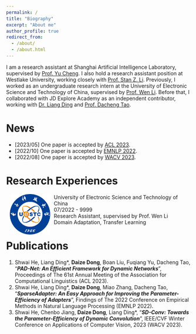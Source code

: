 ```yaml
---
permalink: /
title: "Biography"
excerpt: "About me"
author_profile: true
redirect_from: 
  - /about/
  - /about.html
---
```


I am a research assistant at Shanghai Artificial Intelligence Laboratory, supervised by [Prof. Yu Cheng](https://www.linkedin.com/in/chengyu05/). I also hold a research assistant position at Westlake University, working closely with [Prof. Stan Z. Li](https://scholar.google.com/citations?hl=zh-CN&user=Y-nyLGIAAAAJ). Previously, I worked as an undergraduate research intern at the University of Electronic Science and Technology of China, supervised by [Prof. Wen Li](https://wenli-vision.github.io/). Before that, I collaborated with JD Explore Academy as an independent contributor, working with [Dr. Liang Ding](https://liamding.cc/) and [Prof. Dacheng Tao](https://www.sydney.edu.au/engineering/about/our-people/academic-staff/dacheng-tao.html).



# News

- [2023/05] One paper is accepted by [ACL 2023](https://2023.aclweb.org/).
- [2022/10] One paper is accepted by [EMNLP 2022](https://2022.emnlp.org/).
- [2022/08] One paper is accepted by [WACV 2023](https://wacv2023.thecvf.com/).



# Research Experiences

<dl><dt><img align="left" width="110" height="110" hspace="10" src="images/logo/uestc.png" /></dt><dt> University of Electronic Science and Technology of China</dt>
<dd>07/2022 - 9999</dd>
<d>Research Assistant, supervised by Prof. Wen Li</d>
<dd>Domain Adaptation, Transfer Learning</dd></dl>







# Publications

1. Shwai He, Liang Ding\*, **Daize Dong**, Boan Liu, Fuqiang Yu, Dacheng Tao, “***PAD-Net: An Efficient Framework for Dynamic Networks***”, Proceedings of The 61st Annual Meeting of the Association for Computational Linguistics (ACL 2023).
2. Shwai He, Liang Ding\*, **Daize Dong**, Miao Zhang, Dacheng Tao, “***SparseAdapter: An Easy Approach for Improving the Parameter-Efficiency of Adapters***”, Findings of The 2022 Conference on Empirical Methods in Natural Language Processing (EMNLP 2022).
3. Shwai He, Chenbo Jiang, **Daize Dong**, Liang Ding\*, “***SD-Conv: Towards the Parameter-Efficiency of Dynamic Convolution***”, IEEE/CVF Winter Conference on Applications of Computer Vision, 2023 (WACV 2023).



















